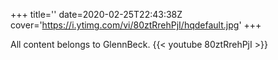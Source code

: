 +++
title=''
date=2020-02-25T22:43:38Z
cover='https://i.ytimg.com/vi/80ztRrehPjI/hqdefault.jpg'
+++

All content belongs to GlennBeck.
{{< youtube 80ztRrehPjI >}}
